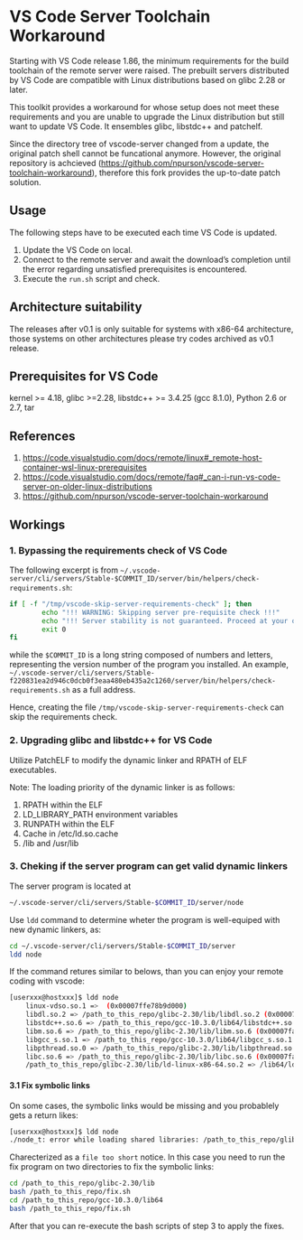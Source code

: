 # VS Code Server Toolchain Workaround

Starting with VS Code release 1.86, the minimum requirements for the build toolchain of the remote server were raised. The prebuilt servers distributed by VS Code are compatible with Linux distributions based on glibc 2.28 or later.

This toolkit provides a workaround for whose setup does not meet these requirements and you are unable to upgrade the Linux distribution but still want to update VS Code. It ensembles glibc, libstdc++ and patchelf.

Since the directory tree of vscode-server changed from a update, the original patch shell cannot be funcational anymore. However, the original repository is achcieved (https://github.com/npurson/vscode-server-toolchain-workaround), therefore this fork provides the up-to-date patch solution.

## Usage

The following steps have to be executed each time VS Code is updated.

1. Update the VS Code on local.
2. Connect to the remote server and await the download’s completion until the error regarding unsatisfied prerequisites is encountered.
3. Execute the `run.sh` script and check.

## Architecture suitability

The releases after v0.1 is only suitable for systems with x86-64 architecture, those systems on other architectures please try codes archived as v0.1 release. 

## Prerequisites for VS Code

kernel >= 4.18, glibc >=2.28, libstdc++ >= 3.4.25 (gcc 8.1.0), Python 2.6 or 2.7, tar

## References

1. https://code.visualstudio.com/docs/remote/linux#_remote-host-container-wsl-linux-prerequisites
2. https://code.visualstudio.com/docs/remote/faq#_can-i-run-vs-code-server-on-older-linux-distributions
3. https://github.com/npurson/vscode-server-toolchain-workaround

## Workings

### 1. Bypassing the requirements check of VS Code

The following excerpt is from `~/.vscode-server/cli/servers/Stable-$COMMIT_ID/server/bin/helpers/check-requirements.sh`:

```bash
if [ -f "/tmp/vscode-skip-server-requirements-check" ]; then
        echo "!!! WARNING: Skipping server pre-requisite check !!!"
        echo "!!! Server stability is not guaranteed. Proceed at your own risk. !!!"
        exit 0
fi
```

while the `$COMMIT_ID`  is a long string composed of numbers and letters, representing the version number of the program you installed. An example, `~/.vscode-server/cli/servers/Stable-f220831ea2d946c0dcb0f3eaa480eb435a2c1260/server/bin/helpers/check-requirements.sh` as a full address.

Hence, creating the file `/tmp/vscode-skip-server-requirements-check` can skip the requirements check.

### 2. Upgrading glibc and libstdc++ for VS Code

Utilize PatchELF to modify the dynamic linker and RPATH of ELF executables.

Note: The loading priority of the dynamic linker is as follows:

1. RPATH within the ELF
2. LD_LIBRARY_PATH environment variables
3. RUNPATH within the ELF
4. Cache in /etc/ld.so.cache
5. /lib and /usr/lib

### 3. Cheking if the server program can get valid dynamic linkers

The server program is located at

```bash
~/.vscode-server/cli/servers/Stable-$COMMIT_ID/server/node
```

Use `ldd` command to determine wheter the program is well-equiped with new dynamic linkers, as:

```bash
cd ~/.vscode-server/cli/servers/Stable-$COMMIT_ID/server
ldd node
```

If the command retures similar to belows, than you can enjoy your remote coding with vscode:

```bash
[userxxx@hostxxx]$ ldd node
	linux-vdso.so.1 =>  (0x00007ffe78b9d000)
	libdl.so.2 => /path_to_this_repo/glibc-2.30/lib/libdl.so.2 (0x00007faf9b3eb000)
	libstdc++.so.6 => /path_to_this_repo/gcc-10.3.0/lib64/libstdc++.so.6 (0x00007faf9b01c000)
	libm.so.6 => /path_to_this_repo/glibc-2.30/lib/libm.so.6 (0x00007faf9acdd000)
	libgcc_s.so.1 => /path_to_this_repo/gcc-10.3.0/lib64/libgcc_s.so.1 (0x00007faf9aac5000)
	libpthread.so.0 => /path_to_this_repo/glibc-2.30/lib/libpthread.so.0 (0x00007faf9a8a4000)
	libc.so.6 => /path_to_this_repo/glibc-2.30/lib/libc.so.6 (0x00007faf9a4e7000)
	/path_to_this_repo/glibc-2.30/lib/ld-linux-x86-64.so.2 => /lib64/ld-linux-x86-64.so.2 (0x000055b207558000)
```

#### 3.1 Fix symbolic links

On some cases, the symbolic links would be missing and you probablely gets a return likes:

```bash
[userxxx@hostxxx]$ ldd node
./node_t: error while loading shared libraries: /path_to_this_repo/glibc-2.30/lib/libdl.so.2: file too short
```

Charecterized as a `file too short` notice. In this case you need to run the fix program on two directories to fix the symbolic links:

```bash
cd /path_to_this_repo/glibc-2.30/lib
bash /path_to_this_repo/fix.sh
cd /path_to_this_repo/gcc-10.3.0/lib64
bash /path_to_this_repo/fix.sh
```

After that you can re-execute the bash scripts of step 3 to apply the fixes.
